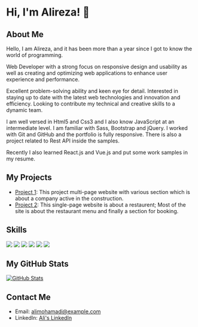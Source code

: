 # Hi, I'm Alireza! 👋

## About Me
Hello, I am Alireza, and it has been more than a year since I got to know the world of programming.

Web Developer with a strong focus on responsive design and usability as well as creating and optimizing web applications to enhance user experience and performance.

Excellent problem-solving ability and keen eye for detail. Interested in staying up to date with the latest web technologies and innovation and efficiency. Looking to contribute my technical and creative skills to a dynamic team.

I am well versed in Html5 and Css3 and I also know JavaScript at an intermediate level. I am familiar with Sass, Bootstrap and jQuery. I worked with Git and GitHub and the portfolio is fully responsive. There is also a project related to Rest API inside the samples.

Recently I also learned React.js and Vue.js and put some work samples in my resume.

## My Projects
- [Project 1](https://constructionreact2023.netlify.app/): This project multi-page website with various section which is about a company active in the construction.
- [Project 2](https://restaurentjs2023.netlify.app/): This single-page website is about a restaurent; Most of the site is about the restaurant menu and finally a section for booking.

## Skills
<img src="https://img.shields.io/badge/JavaScript-black?style=for-the-badge&logo=javascript&logoColor=%23F7DF1E" />
<img src="https://img.shields.io/badge/Python-black?style=for-the-badge&logo=python&logoColor=%23FFD43B" />
<img src="https://img.shields.io/badge/HTML5-black?style=for-the-badge&logo=html5&logoColor=%23E34F26" />
<img src="https://img.shields.io/badge/CSS3-black?style=for-the-badge&logo=css3&logoColor=%231572B6" />
<img src="https://img.shields.io/badge/Git-black?style=for-the-badge&logo=git&logoColor=%23F05033" />
<img src="https://img.shields.io/badge/React-black?style=for-the-badge&logo=react&logoColor=%2361DAFB" />


## My GitHub Stats
[![GitHub Stats](https://github-readme-stats.vercel.app/api?username=alimohamadi&show_icons=true)](https://github.com/alimohamadi)

## Contact Me
- Email: alimohamadi@example.com
- LinkedIn: [Ali's LinkedIn](https://www.linkedin.com/in/alimohamadi)
